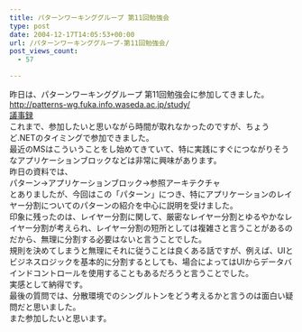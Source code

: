 ```yaml
---
title: パターンワーキンググループ 第11回勉強会
type: post
date: 2004-12-17T14:05:53+00:00
url: /パターンワーキンググループ-第11回勉強会/
post_views_count:
  - 57

---
```

昨日は、パターンワーキンググループ 第11回勉強会に参加してきました。  
<http://patterns-wg.fuka.info.waseda.ac.jp/study/>  
[議事録][1]  
これまで、参加したいと思いながら時間が取れなかったのですが、ちょうど.NETのタイミングで参加できました。  
最近のMSはこういうことをし始めてきていて、特に実践にすぐにつながりそうなアプリケーションブロックなどは非常に興味があります。  
昨日の資料では、  
パターン→アプリケーションブロック→参照アーキテクチャ  
とありましたが、今回はこの「パターン」につき、特にアプリケーションのレイヤー分割についてのパターンの紹介を中心に説明を受けました。  
印象に残ったのは、レイヤー分割に関して、厳密なレイヤー分割とゆるやかなレイヤー分割が考えられ、レイヤー分割の短所としては複雑さと言うことがあるのだから、無理に分割する必要はないと言うことでした。  
規則を決めてしまうと無理にそれに従うことは良くある話ですが、例えば、UIとビジネスロジックを基本的に分割するとしても、場合によってはUIからデータバインドコントロールを使用することもあるだろうと言うことでした。  
実感として納得です。  
最後の質問では、分散環境でのシングルトンをどう考えるかと言うのは面白い疑問だと思いました。  
また参加したいと思います。

 [1]: http://patterns-wg.fuka.info.waseda.ac.jp/repository/wiki.cgi?%c2%e811%b2%f3%a5%bd%a5%d5%a5%c8%a5%a6%a5%a7%a5%a2%a5%d1%a5%bf%a1%bc%a5%f3%ca%d9%b6%af%b2%f1%b5%c4%bb%f6%cf%bf